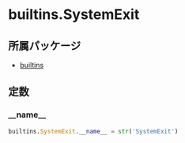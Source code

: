 # builtins.SystemExit

## 所属パッケージ
- [builtins](../../module/builtins)

## 定数

### \_\_name\_\_
```python
builtins.SystemExit.__name__ = str('SystemExit')
```
